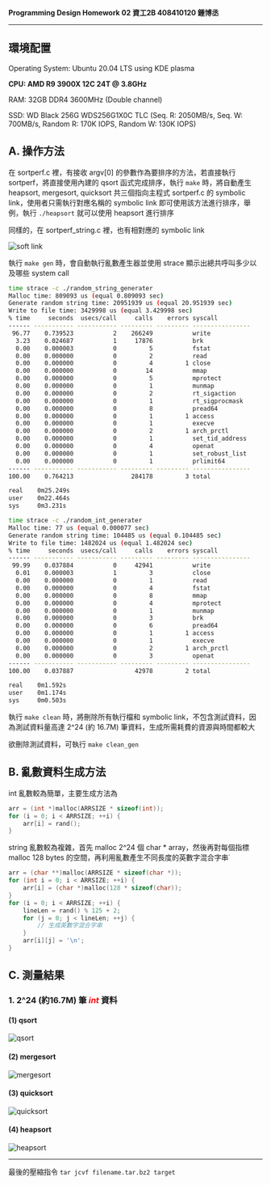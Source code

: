 **Programming Design Homework 02  資工2B 408410120 鍾博丞**

-----------------------------------------

## 環境配置

Operating System: Ubuntu 20.04 LTS using KDE plasma

**CPU: AMD R9 3900X 12C 24T @ 3.8GHz**

RAM: 32GB DDR4 3600MHz (Double channel)

SSD: WD Black 256G WDS256G1X0C TLC (Seq. R: 2050MB/s, Seq. W: 700MB/s, Random R: 170K IOPS, Random W: 130K IOPS)

## A. 操作方法

在 sortperf.c 裡，有接收 argv[0] 的參數作為要排序的方法，若直接執行 sortperf，將直接使用內建的 qsort 函式完成排序，執行 `make` 時，將自動產生 heapsort, mergesort, quicksort 共三個指向主程式 sortperf.c 的 symbolic link，使用者只需執行對應名稱的 symbolic link 即可使用該方法進行排序，舉例，執行 `./heapsort` 就可以使用 heapsort 進行排序

同樣的，在 sortperf_string.c 裡，也有相對應的 symbolic link

![soft link](./img/00.symbolic_link.png)

執行 `make gen` 時，會自動執行亂數產生器並使用 strace 顯示出總共呼叫多少以及哪些 system call

```bash
time strace -c ./random_string_generater
Malloc time: 809093 us (equal 0.809093 sec)
Generate random string time: 20951939 us (equal 20.951939 sec)
Write to file time: 3429998 us (equal 3.429998 sec)
% time     seconds  usecs/call     calls    errors syscall
------ ----------- ----------- --------- --------- ----------------
 96.77    0.739523           2    266249           write
  3.23    0.024687           1     17876           brk
  0.00    0.000003           0         5           fstat
  0.00    0.000000           0         2           read
  0.00    0.000000           0         4         1 close
  0.00    0.000000           0        14           mmap
  0.00    0.000000           0         5           mprotect
  0.00    0.000000           0         1           munmap
  0.00    0.000000           0         2           rt_sigaction
  0.00    0.000000           0         1           rt_sigprocmask
  0.00    0.000000           0         8           pread64
  0.00    0.000000           0         1         1 access
  0.00    0.000000           0         1           execve
  0.00    0.000000           0         2         1 arch_prctl
  0.00    0.000000           0         1           set_tid_address
  0.00    0.000000           0         4           openat
  0.00    0.000000           0         1           set_robust_list
  0.00    0.000000           0         1           prlimit64
------ ----------- ----------- --------- --------- ----------------
100.00    0.764213                284178         3 total

real    0m25.249s
user    0m22.464s
sys     0m3.231s

time strace -c ./random_int_generater
Malloc time: 77 us (equal 0.000077 sec)
Generate random string time: 104485 us (equal 0.104485 sec)
Write to file time: 1482024 us (equal 1.482024 sec)
% time     seconds  usecs/call     calls    errors syscall
------ ----------- ----------- --------- --------- ----------------
 99.99    0.037884           0     42941           write
  0.01    0.000003           1         3           close
  0.00    0.000000           0         1           read
  0.00    0.000000           0         4           fstat
  0.00    0.000000           0         8           mmap
  0.00    0.000000           0         4           mprotect
  0.00    0.000000           0         1           munmap
  0.00    0.000000           0         3           brk
  0.00    0.000000           0         6           pread64
  0.00    0.000000           0         1         1 access
  0.00    0.000000           0         1           execve
  0.00    0.000000           0         2         1 arch_prctl
  0.00    0.000000           0         3           openat
------ ----------- ----------- --------- --------- ----------------
100.00    0.037887                 42978         2 total

real    0m1.592s
user    0m1.174s
sys     0m0.503s
```



執行 `make clean` 時，將刪除所有執行檔和 symbolic link，不包含測試資料，因為測試資料量高達 2^24 (約 16.7M) 筆資料，生成所需耗費的資源與時間都較大

欲刪除測試資料，可執行 `make clean_gen`

## B. 亂數資料生成方法

int 亂數較為簡單，主要生成方法為

```c
arr = (int *)malloc(ARRSIZE * sizeof(int));
for (i = 0; i < ARRSIZE; ++i) {
    arr[i] = rand();
}
```

string 亂數較為複雜，首先 malloc 2^24 個 char * array，然後再對每個指標 malloc 128 bytes 的空間，再利用亂數產生不同長度的英數字混合字串˙

```c
arr = (char **)malloc(ARRSIZE * sizeof(char *));
for (int i = 0; i < ARRSIZE; ++i) {
    arr[i] = (char *)malloc(128 * sizeof(char)); 
}
for (i = 0; i < ARRSIZE; ++i) {
    lineLen = rand() % 125 + 2;
    for (j = 0; j < lineLen; ++j) {
        // 生成英數字混合字串
    }
    arr[i][j] = '\n';
}
```





## C. 測量結果

### 1. 2^24 (約16.7M) 筆 *<font color=#FF0000>int</font>* 資料

#### (1) qsort

![qsort](./img/01.qsort.png)

#### (2) mergesort

![mergesort](./img/2.mergesort.png)

#### (3) quicksort

![quicksort](./img/3.quicksort.png)

#### (4) heapsort

![heapsort](./img/4.heapsort.png)





---------------------------------------------------------

最後的壓縮指令 
`tar jcvf filename.tar.bz2 target`